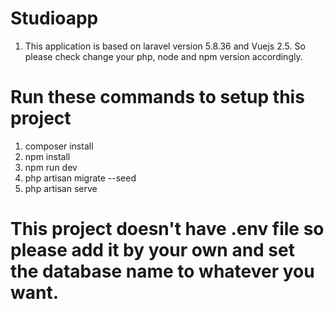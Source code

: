 # Studioapp
1. This application is based on laravel version 5.8.36 and Vuejs 2.5. So please check change your php, node and npm version accordingly.

# Run these commands to setup this project
1. composer install
2. npm install
3. npm run dev
4. php artisan migrate --seed
5. php artisan serve

# This project doesn't have .env file so please add it by your own and set the database name to whatever you want.
